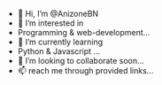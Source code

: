 - 👋 Hi, I’m @AnizoneBN
- 👀 I’m interested in
- Programming & web-development...
- 🌱 I’m currently learning
- Python & Javascript ...
- 💞️ I’m looking to collaborate soon...
- 📫 reach me through provided links...

<!---
AnizoneBN/AnizoneBN is a ✨ special ✨ repository because its `README.md` (this file) appears on your GitHub profile.
You can click the Preview link to take a look at your changes.
--->
